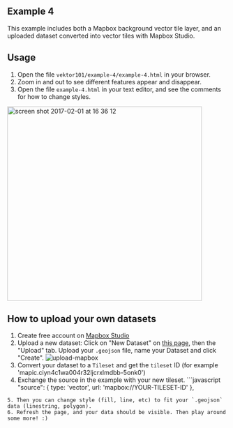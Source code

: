 ## Example 4

This example includes both a Mapbox background vector tile layer, and an uploaded dataset converted into vector tiles with Mapbox Studio.

## Usage
1. Open the file `vektor101/example-4/example-4.html` in your browser.
2. Zoom in and out to see different features appear and disappear.
3. Open the file `example-4.html` in your text editor, and see the comments for how to change styles.

<img width="446" alt="screen shot 2017-02-01 at 16 36 12" src="https://cloud.githubusercontent.com/assets/2197944/22513465/9b020c3e-e89c-11e6-95ac-ccecc85fdfdf.png">

## How to upload your own datasets
1. Create free account on [Mapbox Studio](https://www.mapbox.com/studio/)
2. Upload a new dataset: Click on "New Dataset" on [this page](https://www.mapbox.com/studio/datasets/), then the "Upload" tab. Upload your `.geojson` file, name your Dataset and click "Create". ![upload-mapbox](https://cloud.githubusercontent.com/assets/2197944/22513901/ec719e44-e89d-11e6-8f94-db42e9731354.gif)
3. Convert your dataset to a `Tileset` and get the `tileset` ID (for example 'mapic.ciyn4c1wa004r32ljcrxlmdbb-5onk0')
4. Exchange the source in the example with your new tileset. ```javascript
 "source": {
    type: 'vector',
    url: 'mapbox://YOUR-TILESET-ID'
},
```
5. Then you can change style (fill, line, etc) to fit your `.geojson` data (linestring, polygon). 
6. Refresh the page, and your data should be visible. Then play around some more! :)